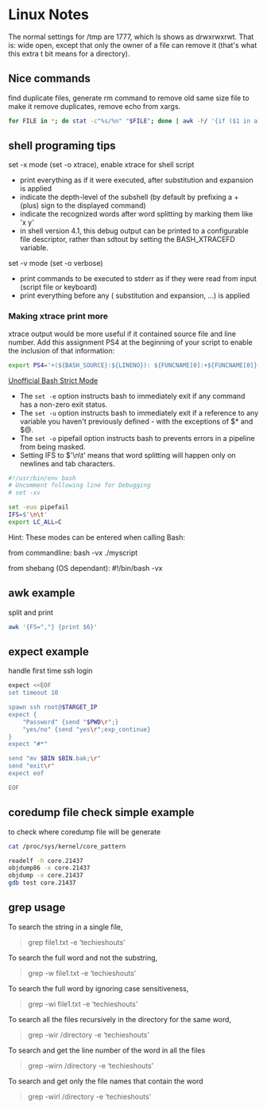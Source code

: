 # Linux Notes

The normal settings for /tmp are 1777, which ls shows as drwxrwxrwt.
That is: wide open, except that only the owner of a file can remove it (that's what this extra t bit means for a directory).


## Nice commands

find duplicate files, generate rm command to remove old same size file
to make it remove duplicates, remove echo from xargs.

```bash
for FILE in *; do stat -c"%s/%n" "$FILE"; done | awk -F/ '{if ($1 in a)print $2; else a[$1]=1}' | xargs echo rm
```

## shell programing tips

set -x mode (set -o xtrace), enable xtrace for shell script

- print everything as if it were executed, after substitution and expansion is applied
- indicate the depth-level of the subshell (by default by prefixing a + (plus) sign to the displayed command)
- indicate the recognized words after word splitting by marking them like 'x y'
- in shell version 4.1, this debug output can be printed to a configurable file descriptor, rather than sdtout by setting the BASH_XTRACEFD variable.

set -v mode (set -o verbose)
- print commands to be executed to stderr as if they were read from input (script file or keyboard)
- print everything before any ( substitution and expansion, …) is applied

### Making xtrace print more

xtrace output would be more useful if it contained source file and line number. Add this assignment PS4 at the beginning of your script to enable the inclusion of that information:

```bash
export PS4='+(${BASH_SOURCE}:${LINENO}): ${FUNCNAME[0]:+${FUNCNAME[0]}(): }'
```

[Unofficial Bash Strict Mode](http://redsymbol.net/articles/unofficial-bash-strict-mode/ "Title")

- The `set -e` option instructs bash to immediately exit if any command has a non-zero exit status.
- The `set -u` option instructs bash to immediately exit if a reference to any variable you haven't previously defined - with the exceptions of $* and $@.
- The `set -o` pipefail option instructs bash to prevents errors in a pipeline from being masked.
- Setting IFS to $'\n\t' means that word splitting will happen only on newlines and tab characters.

```bash
#!/usr/bin/env bash
# Uncomment following line for Debugging
# set -xv

set -euo pipefail
IFS=$'\n\t'
export LC_ALL=C
```

Hint: These modes can be entered when calling Bash:

from commandline: bash -vx ./myscript 

from shebang (OS dependant): #!/bin/bash -vx 

## awk example

split and print

```bash
awk '{FS=","} {print $6}'
```

## expect example

handle first time ssh login

```bash
expect <<EOF
set timeout 10

spawn ssh root@$TARGET_IP
expect {
    "Password" {send "$PWD\r";}
    "yes/no" {send "yes\r";exp_continue}
}
expect "#*"

send "mv $BIN $BIN.bak;\r"
send "exit\r"
expect eof

EOF
```

## coredump file check simple example

to check where coredump file will be generate

```bash
cat /proc/sys/kernel/core_pattern

```

```bash
readelf -h core.21437 
objdump86 -x core.21437 
objdump -x core.21437 
gdb test core.21437 
```

## grep usage

To search the string in a single file,

> grep file1.txt -e ‘techieshouts’

To search the full word and not the substring,

> grep -w file1.txt -e ‘techieshouts’

To search the full word by ignoring case sensitiveness,

> grep -wi file1.txt -e ‘techieshouts’

To search all the files recursively in the directory for the same word,

> grep -wir /directory -e ‘techieshouts’

To search and get the line number of the word in all the files

> grep -wirn /directory -e ‘techieshouts’

To search and get only the file names that contain the word

> grep -wirl /directory -e ‘techieshouts’
